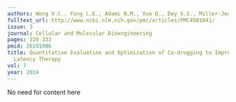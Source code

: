```yaml
---
authors: Wong V.C., Fong L.E., Adams N.M., Xue Q., Dey S.S., Miller-Jensen K.
fulltext_url: http://www.ncbi.nlm.nih.gov/pmc/articles/PMC4501041/
issue: 3
journal: Cellular and Molecular Bioengineering
pages: 320-333
pmid: 26191086
title: Quantitative Evaluation and Optimization of Co-drugging to Improve Anti-HIV
  Latency Therapy
vol: 7
year: 2014
---
```


No need for content here
